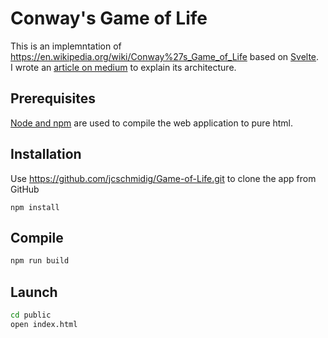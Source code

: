 
# Conway's Game of Life

This is an implemntation of https://en.wikipedia.org/wiki/Conway%27s_Game_of_Life based on [Svelte](https://svelte.dev).<br>
I wrote an [article on medium]() to explain its architecture.

## Prerequisites
[Node and npm](https://nodejs.org/en/download/) are used to compile the web application to pure html.

## Installation
Use https://github.com/jcschmidig/Game-of-Life.git to clone the app from GitHub
```
npm install
```

## Compile
```bash
npm run build
```

## Launch
```bash
cd public
open index.html
```
